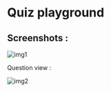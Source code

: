 # Quiz playground

## Screenshots :
![img1](https://github.com/enimiste/words-quiz/assets/2515677/3839bd7a-c8e5-4c74-a246-1c064527b43b)

Question view : 

![img2](https://github.com/enimiste/words-quiz/assets/2515677/1fd61453-b6ed-4e74-8031-a4c691ded833)
